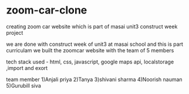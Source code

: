 # zoom-car-clone
creating zoom car website which is part of masai unit3 construct week project

we are done with construct week of unit3 at masai school and this is part curriculam we built the zoomcar website with the team of 5 members

tech stack used - html, css, javascript, google maps api, localstorage ,import  and exort

team member 
1)Anjali priya 
2)Tanya
3)shivani sharma
4)Noorish nauman
5)Gurubill siva
